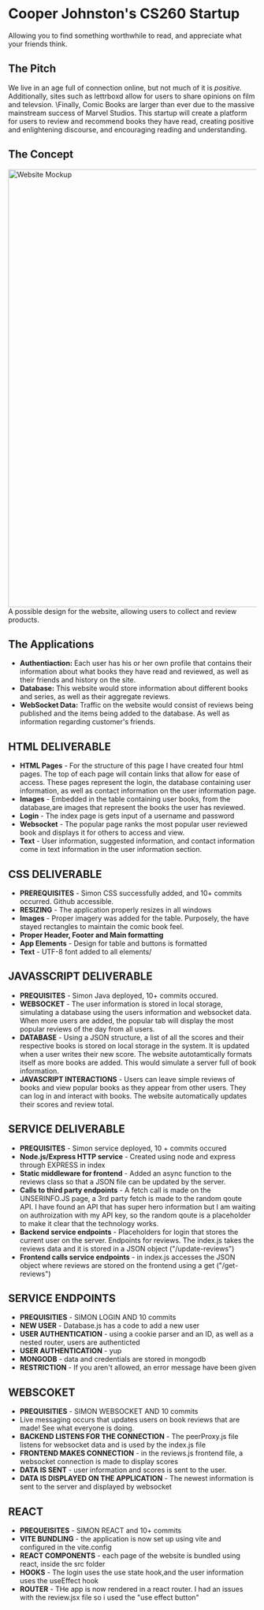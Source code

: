 # Cooper Johnston's CS260 Startup
Allowing you to find something worthwhile to read, and appreciate what your friends think.

## The Pitch
We live in an age full of connection online, but not much of it is _positive._ Additionally, sites such as lettrboxd allow for users to share opinions on film and televsion. \Finally, Comic Books are larger than ever due to the massive mainstream success of Marvel Studios.
This startup will create a platform for users to review and recommend books they have read, creating positive and enlightening discourse, and encouraging reading and understanding.

## The Concept
<img width="889" alt="Website Mockup" src="https://github.com/CooperJohnston/startup/assets/144291294/61a0eba5-15c2-42b0-8108-51680892ffbd">
A possible design for the website, allowing users to collect and review products.

## The Applications
- **Authentiaction:** Each user has his or her own profile that contains their information about what books they have read and reviewed, as well as their friends and history on the site.
- **Database:** This website would store information about different books and series, as well as their aggregate reviews.
- **WebSocket Data:** Traffic on the website would consist of reviews being published and the items being added to the database. As well as information regarding customer's friends.

## HTML DELIVERABLE
- **HTML Pages** - For the structure of this page I have created four html pages. The top of each page will contain links that allow for ease of access. These pages represent the login, the database containing user information, as well as contact information on the user information page.
- **Images** - Embedded in the table containing user books, from the database,are images that represent the books the user has reviewed.
- **Login** - The index page is gets input of a username and password
- **Websocket** - The popular page ranks the most popular user reviewed book and displays it for others to access and view.
- **Text** - User information, suggested information, and contact information come in text information in the user information section.

## CSS DELIVERABLE
- **PREREQUISITES** - Simon CSS successfully added, and 10+ commits occurred. Github accessible.
- **RESIZING** - The application properly resizes in all windows
- **Images** - Proper imagery was added for the table. Purposely, the have stayed rectangles to maintain the comic book feel.
- **Proper Header, Footer and Main formatting**
- **App Elements** - Design for table and buttons is formatted
- **Text** - UTF-8 font added to all elements/

## JAVASSCRIPT DELIVERABLE
- **PREQUISITES** - Simon Java deployed, 10+ commits occured.
- **WEBSOCKET** - The user information is stored in local storage, simulating a database using the users information and websocket data. When more users are added, the popular tab will display the most popular reviews of the day from all users.
- **DATABASE** - Using a JSON structure, a list of all the scores and their respective books is stored on local storage in the system. It is updated when a user writes their new score. The website autotamtically formats itself as more books are added. This would simulate a server full of book information.
- **JAVASCRIPT INTERACTIONS** - Users can leave simple reviews of books and view popular books as they appear from other users. They can log in and interact with books. The website automatically updates their scores and review total.

## SERVICE DELIVERABLE
- **PREQUISITES** - Simon service deployed, 10 + commits occured
- **Node.js/Express HTTP service** - Created using node and express through EXPRESS in index
- **Static middleware for frontend** - Added an async function to the reviews class so that a JSON file can be updated by the server.
- **Calls to third party endpoints** - A fetch call is made on the UNSERINFO.JS page, a 3rd party fetch is made to the random qoute API. I have found an API that has super hero information but I am waiting on authroization with my API key, so the random qoute is a placeholder to make it clear that the technology works.
- **Backend service endpoints** - Placeholders for login that stores the current user on the server. Endpoints for reviews. The index.js takes the reviews data and it is stored in a JSON object ("/update-reviews")
- **Frontend calls service endpoints** - in index.js accesses the JSON object where reviews are stored on the frontend using a get ("/get-reviews")

## SERVICE ENDPOINTS
- **PREQUISITIES** - SIMON LOGIN AND 10 commits
- **NEW USER** - Database.js has a code to add a new user
- **USER AUTHENTICATION** - using a cookie parser and an ID, as well as a nested router, users are  authenticted
- **USER AUTHENTICATION** - yup
- **MONGODB** - data and credentials are stored in mongodb
- **RESTRICTION** - If you aren't allowed, an error message have been given
## WEBSCOKET
- **PREQUISITIES** - SIMON WEBSOCKET AND 10 commits
- Live messaging occurs that updates users on book reviews that are made! See what everyone is doing.
- **BACKEND LISTENS FOR THE CONNECTION** - The peerProxy.js file listens for websocket data and is used by the index.js file
- **FRONTEND MAKES CONNECTION** - in the reviews.js frontend file, a websocket connection is made to display scores
- **DATA IS SENT** - user information and scores is sent to the user.
- **DATA IS DISPLAYED ON THE APPLICATION** - The newest information is sent to the server and displayed by websocket
## REACT
- **PREQUEISITES** - SIMON REACT and 10+ commits
- **VITE BUNDLING** - the application is now set up using vite and configured in the vite.config
- **REACT COMPONENTS** - each page of the website is bundled using react, inside the src folder
- **HOOKS** - The login uses the use state hook,and the user information uses the useEffect hook
- **ROUTER** - THe app is now rendered in a react router. I had an issues with the review.jsx file so i used the "use effect button"